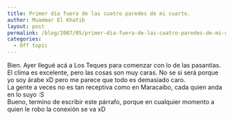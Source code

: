 ```yaml
---
title: Primer día fuera de las cuatro paredes de mi cuarto.
author: Muammar El Khatib
layout: post
permalink: /blog/2007/05/primer-dia-fuera-de-las-cuatro-paredes-de-mi-cuarto/
categories:
  - Off topic
---
```

Bien. Ayer llegué acá a Los Teques para comenzar con lo de las pasantías. El clima es excelente, pero las cosas son muy caras. No se si será porque yo soy árabe xD pero me parece que todo es demasiado caro.  
La gente a veces no es tan receptiva como en Maracaibo, cada quien anda en lo suyo :S  
Bueno, termino de escribir este párrafo, porque en cualquier momento a quien le robo la conexión se va xD